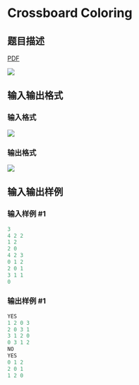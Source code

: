 # Crossboard Coloring

## 题目描述

[problemUrl]: https://uva.onlinejudge.org/index.php?option=com_onlinejudge&Itemid=8&category=242&page=show_problem&problem=3158

[PDF](https://uva.onlinejudge.org/external/120/p12007.pdf)

![](https://cdn.luogu.com.cn/upload/vjudge_pic/UVA12007/3a6fc49dfaf76c5128c7ba270604ec2885546970.png)

## 输入输出格式

### 输入格式

![](https://cdn.luogu.com.cn/upload/vjudge_pic/UVA12007/413a6e3311ccf34429de33fc6be44780c470034f.png)

### 输出格式

![](https://cdn.luogu.com.cn/upload/vjudge_pic/UVA12007/c86157c5dc1199099d23170406637d0046d68e8a.png)

## 输入输出样例

### 输入样例 #1

```cpp
3
4 2 2
1 2
2 0
4 2 3
0 1 2
2 0 1
3 1 1
0
```


### 输出样例 #1

```cpp
YES
1 2 0 3
2 0 3 1
3 1 2 0
0 3 1 2
NO
YES
0 1 2
2 0 1
1 2 0
```


